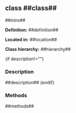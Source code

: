 class ##class##
-----------------

##intro##

**Definition:** ##definition##

**Located in:** ##location##

**Class hierarchy:** ##hierarchy##


{if description!=""}
### Description ###

##description##
{endif}


### Methods ###

##methods##
